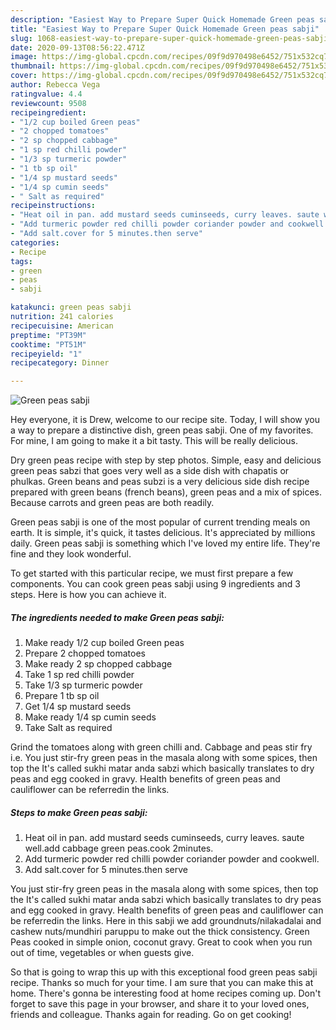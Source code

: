 ```yaml
---
description: "Easiest Way to Prepare Super Quick Homemade Green peas sabji"
title: "Easiest Way to Prepare Super Quick Homemade Green peas sabji"
slug: 1068-easiest-way-to-prepare-super-quick-homemade-green-peas-sabji
date: 2020-09-13T08:56:22.471Z
image: https://img-global.cpcdn.com/recipes/09f9d970498e6452/751x532cq70/green-peas-sabji-recipe-main-photo.jpg
thumbnail: https://img-global.cpcdn.com/recipes/09f9d970498e6452/751x532cq70/green-peas-sabji-recipe-main-photo.jpg
cover: https://img-global.cpcdn.com/recipes/09f9d970498e6452/751x532cq70/green-peas-sabji-recipe-main-photo.jpg
author: Rebecca Vega
ratingvalue: 4.4
reviewcount: 9508
recipeingredient:
- "1/2 cup boiled Green peas"
- "2 chopped tomatoes"
- "2 sp chopped cabbage"
- "1 sp red chilli powder"
- "1/3 sp turmeric powder"
- "1 tb sp oil"
- "1/4 sp mustard seeds"
- "1/4 sp cumin seeds"
- " Salt as required"
recipeinstructions:
- "Heat oil in pan. add mustard seeds cuminseeds, curry leaves. saute well.add cabbage green peas.cook 2minutes."
- "Add turmeric powder red chilli powder coriander powder and cookwell."
- "Add salt.cover for 5 minutes.then serve"
categories:
- Recipe
tags:
- green
- peas
- sabji

katakunci: green peas sabji 
nutrition: 241 calories
recipecuisine: American
preptime: "PT39M"
cooktime: "PT51M"
recipeyield: "1"
recipecategory: Dinner

---
```



![Green peas sabji](https://img-global.cpcdn.com/recipes/09f9d970498e6452/751x532cq70/green-peas-sabji-recipe-main-photo.jpg)

Hey everyone, it is Drew, welcome to our recipe site. Today, I will show you a way to prepare a distinctive dish, green peas sabji. One of my favorites. For mine, I am going to make it a bit tasty. This will be really delicious.

Dry green peas recipe with step by step photos. Simple, easy and delicious green peas sabzi that goes very well as a side dish with chapatis or phulkas. Green beans and peas subzi is a very delicious side dish recipe prepared with green beans (french beans), green peas and a mix of spices. Because carrots and green peas are both readily.

Green peas sabji is one of the most popular of current trending meals on earth. It is simple, it's quick, it tastes delicious. It's appreciated by millions daily. Green peas sabji is something which I've loved my entire life. They're fine and they look wonderful.


To get started with this particular recipe, we must first prepare a few components. You can cook green peas sabji using 9 ingredients and 3 steps. Here is how you can achieve it.

<!--inarticleads1-->

##### The ingredients needed to make Green peas sabji:

1. Make ready 1/2 cup boiled Green peas
1. Prepare 2 chopped tomatoes
1. Make ready 2 sp chopped cabbage
1. Take 1 sp red chilli powder
1. Take 1/3 sp turmeric powder
1. Prepare 1 tb sp oil
1. Get 1/4 sp mustard seeds
1. Make ready 1/4 sp cumin seeds
1. Take  Salt as required


Grind the tomatoes along with green chilli and. Cabbage and peas stir fry i.e. You just stir-fry green peas in the masala along with some spices, then top the It&#39;s called sukhi matar anda sabzi which basically translates to dry peas and egg cooked in gravy. Health benefits of green peas and cauliflower can be referredin the links. 

<!--inarticleads2-->

##### Steps to make Green peas sabji:

1. Heat oil in pan. add mustard seeds cuminseeds, curry leaves. saute well.add cabbage green peas.cook 2minutes.
1. Add turmeric powder red chilli powder coriander powder and cookwell.
1. Add salt.cover for 5 minutes.then serve


You just stir-fry green peas in the masala along with some spices, then top the It&#39;s called sukhi matar anda sabzi which basically translates to dry peas and egg cooked in gravy. Health benefits of green peas and cauliflower can be referredin the links. Here in this sabji we add groundnuts/nilakadalai and cashew nuts/mundhiri paruppu to make out the thick consistency. Green Peas cooked in simple onion, coconut gravy. Great to cook when you run out of time, vegetables or when guests give. 

So that is going to wrap this up with this exceptional food green peas sabji recipe. Thanks so much for your time. I am sure that you can make this at home. There's gonna be interesting food at home recipes coming up. Don't forget to save this page in your browser, and share it to your loved ones, friends and colleague. Thanks again for reading. Go on get cooking!
